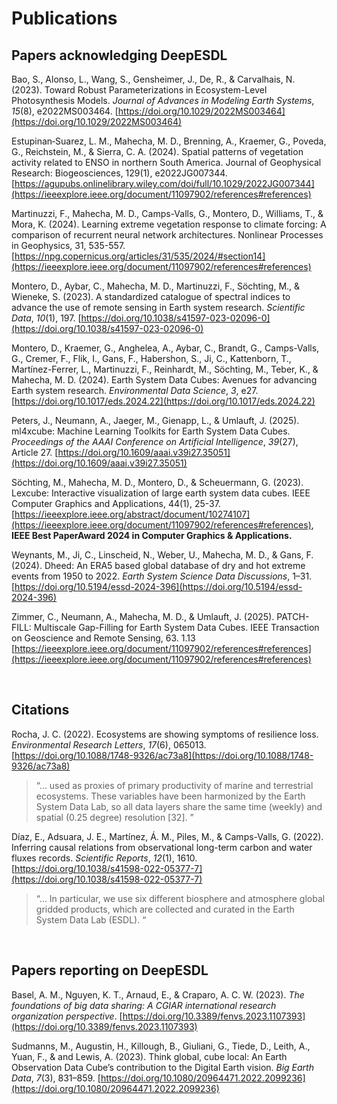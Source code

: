 # Publications

## Papers acknowledging DeepESDL

Bao, S., Alonso, L., Wang, S., Gensheimer, J., De, R., & Carvalhais, N. (2023). Toward Robust Parameterizations in Ecosystem-Level Photosynthesis Models. *Journal of Advances in Modeling Earth Systems*, *15*(8), e2022MS003464. [https://doi.org/10.1029/2022MS003464](https://doi.org/10.1029/2022MS003464)  

Estupinan‐Suarez, L. M., Mahecha, M. D., Brenning, A., Kraemer, G., Poveda, G., Reichstein, M., & Sierra, C. A. (2024). Spatial patterns of vegetation activity related to ENSO in northern South America. Journal of Geophysical Research: Biogeosciences, 129(1), e2022JG007344. [https://agupubs.onlinelibrary.wiley.com/doi/full/10.1029/2022JG007344](https://ieeexplore.ieee.org/document/11097902/references#references)

Martinuzzi, F., Mahecha, M. D., Camps-Valls, G., Montero, D., Williams, T., & Mora, K. (2024). Learning extreme vegetation response to climate forcing: A comparison of recurrent neural network architectures. Nonlinear Processes in Geophysics, 31, 535-557. [https://npg.copernicus.org/articles/31/535/2024/#section14](https://ieeexplore.ieee.org/document/11097902/references#references)

Montero, D., Aybar, C., Mahecha, M. D., Martinuzzi, F., Söchting, M., & Wieneke, S. (2023). A standardized catalogue of spectral indices to advance the use of remote sensing in Earth system research. *Scientific Data*, *10*(1), 197\. [https://doi.org/10.1038/s41597-023-02096-0](https://doi.org/10.1038/s41597-023-02096-0)  

Montero, D., Kraemer, G., Anghelea, A., Aybar, C., Brandt, G., Camps-Valls, G., Cremer, F., Flik, I., Gans, F., Habershon, S., Ji, C., Kattenborn, T., Martínez-Ferrer, L., Martinuzzi, F., Reinhardt, M., Söchting, M., Teber, K., & Mahecha, M. D. (2024). Earth System Data Cubes: Avenues for advancing Earth system research. *Environmental Data Science*, *3*, e27. [https://doi.org/10.1017/eds.2024.22](https://doi.org/10.1017/eds.2024.22)  

Peters, J., Neumann, A., Jaeger, M., Gienapp, L., & Umlauft, J. (2025). ml4xcube: Machine Learning Toolkits for Earth System Data Cubes. *Proceedings of the AAAI Conference on Artificial Intelligence*, *39*(27), Article 27\. [https://doi.org/10.1609/aaai.v39i27.35051](https://doi.org/10.1609/aaai.v39i27.35051)  

Söchting, M., Mahecha, M. D., Montero, D., & Scheuermann, G. (2023). Lexcube: Interactive visualization of large earth system data cubes. IEEE Computer Graphics and Applications, 44(1), 25-37. [https://ieeexplore.ieee.org/abstract/document/10274107](https://ieeexplore.ieee.org/document/11097902/references#references), **IEEE Best PaperAward 2024 in Computer Graphics & Applications.**

Weynants, M., Ji, C., Linscheid, N., Weber, U., Mahecha, M. D., & Gans, F. (2024). Dheed: An ERA5 based global database of dry and hot extreme events from 1950 to 2022\. *Earth System Science Data Discussions*, 1–31. [https://doi.org/10.5194/essd-2024-396](https://doi.org/10.5194/essd-2024-396)  

Zimmer, C., Neumann, A., Mahecha, M. D., & Umlauft, J. (2025). PATCH-FILL: Multiscale Gap-Filling for Earth System Data Cubes. IEEE Transaction on Geoscience and Remote Sensing, 63. 1.13 [https://ieeexplore.ieee.org/document/11097902/references#references](https://ieeexplore.ieee.org/document/11097902/references#references)

​
## Citations
Rocha, J. C. (2022). Ecosystems are showing symptoms of resilience loss. *Environmental Research Letters*, *17*(6), 065013\. [https://doi.org/10.1088/1748-9326/ac73a8](https://doi.org/10.1088/1748-9326/ac73a8)  

> “… used as proxies of primary productivity of marine and terrestrial ecosystems. These variables have been harmonized by the Earth System Data Lab, so all data layers share the same time (weekly) and spatial (0.25 degree) resolution [32]. ”​

Díaz, E., Adsuara, J. E., Martínez, Á. M., Piles, M., & Camps-Valls, G. (2022). Inferring causal relations from observational long-term carbon and water fluxes records. *Scientific Reports*, *12*(1), 1610\. [https://doi.org/10.1038/s41598-022-05377-7](https://doi.org/10.1038/s41598-022-05377-7)  

> “… In particular, we use six different biosphere and atmosphere global gridded products, which are collected and curated in the Earth System Data Lab (ESDL). “​

​
## Papers reporting on DeepESDL

Basel, A. M., Nguyen, K. T., Arnaud, E., & Craparo, A. C. W. (2023). *The foundations of big data sharing: A CGIAR international research organization perspective*. [https://doi.org/10.3389/fenvs.2023.1107393](https://doi.org/10.3389/fenvs.2023.1107393)  

Sudmanns, M., Augustin, H., Killough, B., Giuliani, G., Tiede, D., Leith, A., Yuan, F., & and Lewis, A. (2023). Think global, cube local: An Earth Observation Data Cube’s contribution to the Digital Earth vision. *Big Earth Data*, *7*(3), 831–859. [https://doi.org/10.1080/20964471.2022.2099236](https://doi.org/10.1080/20964471.2022.2099236)  

